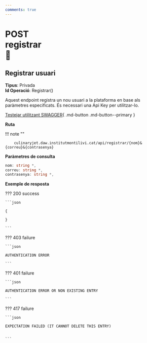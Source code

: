 ```yaml
---
comments: true
---
```


# <div class="inline-flex"><div class="badge post">POST</div>registrar<div class="badge" title="Requereix autenticació">🔑</div></div>

## Registrar usuari

**Tipus**: Privada
<br>
**Id Operació**: Registrar()

Aquest endpoint registra un nou usuari a la plataforma en base als paràmetres especificats.
És necessari una Api Key per utilitzar-lo.

[Testejar utilitzant SWAGGER](../../playground.md){ .md-button .md-button--primary }

**Ruta**

!!! note ""

        culinaryjet.daw.institutmontilivi.cat/api/registrar/{nom}&{correu}&{contrasenya}

**Paràmetres de consulta**

```c#
nom: string *,
correu: string *,
contrasenya: string *,
```

**Exemple de resposta**

??? 200 success

    ```json

    {

    }

    ```

??? 403 failure

    ```json

    AUTHENTICATION ERROR

    ```

??? 401 failure

    ```json

    AUTHENTICATION ERROR OR NON EXISTING ENTRY

    ```

??? 417 failure

    ```json

    EXPECTATION FAILED (IT CANNOT DELETE THIS ENTRY)


    ```

